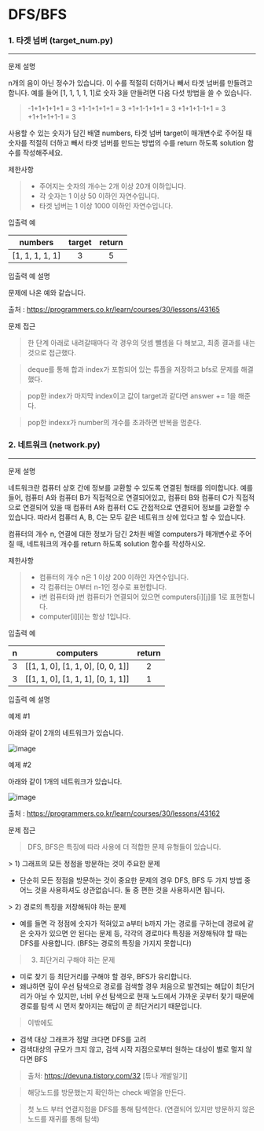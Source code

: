 # DFS/BFS
### 1. 타겟 넘버 (target_num.py)
---
문제 설명

n개의 음이 아닌 정수가 있습니다. 이 수를 적절히 더하거나 빼서 타겟 넘버를 만들려고 합니다. 예를 들어 [1, 1, 1, 1, 1]로 숫자 3을 만들려면 다음 다섯 방법을 쓸 수 있습니다.

> -1+1+1+1+1 = 3
> +1-1+1+1+1 = 3
> +1+1-1+1+1 = 3
> +1+1+1-1+1 = 3
> +1+1+1+1-1 = 3

사용할 수 있는 숫자가 담긴 배열 numbers, 타겟 넘버 target이 매개변수로 주어질 때 숫자를 적절히 더하고 빼서 타겟 넘버를 만드는 방법의 수를 return 하도록 solution 함수를 작성해주세요.

제한사항
> * 주어지는 숫자의 개수는 2개 이상 20개 이하입니다.
> * 각 숫자는 1 이상 50 이하인 자연수입니다.
> * 타겟 넘버는 1 이상 1000 이하인 자연수입니다.

입출력 예

|numbers|target|return|
|:-----:|:----:|:----:|
|[1, 1, 1, 1, 1]|3|5|

입출력 예 설명

문제에 나온 예와 같습니다.

출처 : https://programmers.co.kr/learn/courses/30/lessons/43165

문제 접근
> 한 단계 아래로 내려갈때마다 각 경우의 덧셈 뺄셈을 다 해보고, 최종 결과를 내는 것으로 접근했다.

> deque를 통해 합과 index가 포함되어 있는 튜플을 저장하고 bfs로 문제를 해결했다.

> pop한 index가 마지막 index이고 값이 target과 같다면 answer += 1을 해준다.

> pop한 indexx가 number의 개수를 초과하면 반복을 멈춘다.


### 2. 네트워크 (network.py)
---
문제 설명

네트워크란 컴퓨터 상호 간에 정보를 교환할 수 있도록 연결된 형태를 의미합니다. 예를 들어, 컴퓨터 A와 컴퓨터 B가 직접적으로 연결되어있고, 컴퓨터 B와 컴퓨터 C가 직접적으로 연결되어 있을 때 컴퓨터 A와 컴퓨터 C도 간접적으로 연결되어 정보를 교환할 수 있습니다. 따라서 컴퓨터 A, B, C는 모두 같은 네트워크 상에 있다고 할 수 있습니다.

컴퓨터의 개수 n, 연결에 대한 정보가 담긴 2차원 배열 computers가 매개변수로 주어질 때, 네트워크의 개수를 return 하도록 solution 함수를 작성하시오.

제한사항
> * 컴퓨터의 개수 n은 1 이상 200 이하인 자연수입니다.
> * 각 컴퓨터는 0부터 n-1인 정수로 표현합니다.
> * i번 컴퓨터와 j번 컴퓨터가 연결되어 있으면 computers[i][j]를 1로 표현합니다.
> * computer[i][i]는 항상 1입니다.

입출력 예

|n|computers|return|
|:-:|:-----:|:----:|
|3|[[1, 1, 0], [1, 1, 0], [0, 0, 1]]|2|
|3|[[1, 1, 0], [1, 1, 1], [0, 1, 1]]|1|

입출력 예 설명

예제 #1

아래와 같이 2개의 네트워크가 있습니다.

![image](https://user-images.githubusercontent.com/57613321/129688070-bfda3655-5ef4-4b5d-867a-bdf6ca5f63dc.png)

예제 #2

아래와 같이 1개의 네트워크가 있습니다.

![image](https://user-images.githubusercontent.com/57613321/129688088-53b1bfb6-5556-4d72-847b-cc4491f9c9b1.png)

출처 : https://programmers.co.kr/learn/courses/30/lessons/43162

문제 접근
> DFS, BFS은 특징에 따라 사용에 더 적합한 문제 유형들이 있습니다.

​> 1) 그래프의 모든 정점을 방문하는 것이 주요한 문제
* 단순히 모든 정점을 방문하는 것이 중요한 문제의 경우 DFS, BFS 두 가지 방법 중 어느 것을 사용하셔도 상관없습니다.
둘 중 편한 것을 사용하시면 됩니다.

​> 2) 경로의 특징을 저장해둬야 하는 문제
* 예를 들면 각 정점에 숫자가 적혀있고 a부터 b까지 가는 경로를 구하는데 경로에 같은 숫자가 있으면 안 된다는 문제 등, 각각의 경로마다 특징을 저장해둬야 할 때는 DFS를 사용합니다. (BFS는 경로의 특징을 가지지 못합니다)

> 3) 최단거리 구해야 하는 문제
* 미로 찾기 등 최단거리를 구해야 할 경우, BFS가 유리합니다.
* 왜냐하면 깊이 우선 탐색으로 경로를 검색할 경우 처음으로 발견되는 해답이 최단거리가 아닐 수 있지만, 
너비 우선 탐색으로 현재 노드에서 가까운 곳부터 찾기 때문에경로를 탐색 시 먼저 찾아지는 해답이 곧 최단거리기 때문입니다.

> 이밖에도 

- 검색 대상 그래프가 정말 크다면 DFS를 고려
- 검색대상의 규모가 크지 않고, 검색 시작 지점으로부터 원하는 대상이 별로 멀지 않다면 BFS

> 출처: https://devuna.tistory.com/32 [튜나 개발일기]

> 해당노드를 방문했는지 확인하는 check 배열을 만든다.

> 첫 노드 부터 연결지점을 DFS를 통해 탐색한다. (연결되어 있지만 방문하지 않은 노드를 재귀를 통해 탐색)

